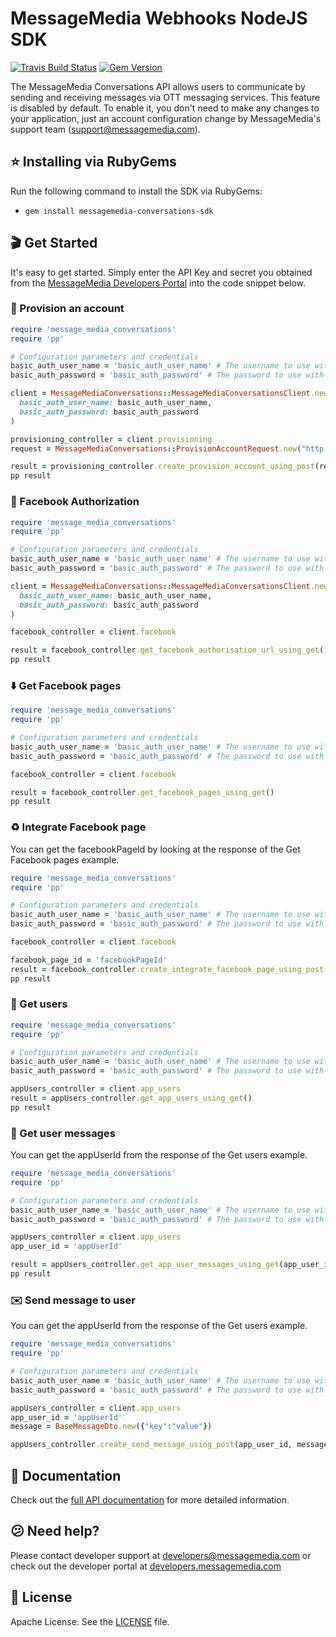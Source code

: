 # MessageMedia Webhooks NodeJS SDK
[![Travis Build Status](https://api.travis-ci.org/messagemedia/conversations-ruby-sdk.svg?branch=master)](https://travis-ci.org/messagemedia/conversations-ruby-sdk)
[![Gem Version](https://badge.fury.io/rb/messagemedia_conversations_sdk.svg)](https://badge.fury.io/rb/messagemedia_conversations_sdk)

The MessageMedia Conversations API allows users to communicate by sending and receiving messages via OTT messaging services. This feature is disabled by default. To enable it, you don't need to make any changes to your application, just an account configuration change by MessageMedia's support team (support@messagemedia.com).

## ⭐️ Installing via RubyGems
Run the following command to install the SDK via RubyGems:
* `gem install messagemedia-conversations-sdk`

## 🎬 Get Started
It's easy to get started. Simply enter the API Key and secret you obtained from the [MessageMedia Developers Portal](https://developers.messagemedia.com) into the code snippet below.

### 🚀 Provision an account
```ruby
require 'message_media_conversations'
require 'pp'

# Configuration parameters and credentials
basic_auth_user_name = 'basic_auth_user_name' # The username to use with basic authentication
basic_auth_password = 'basic_auth_password' # The password to use with basic authentication

client = MessageMediaConversations::MessageMediaConversationsClient.new(
  basic_auth_user_name: basic_auth_user_name,
  basic_auth_password: basic_auth_password
)

provisioning_controller = client.provisioning
request = MessageMediaConversations::ProvisionAccountRequest.new("http://accounts-domain.com/callback", "Rainbow Serpent Festival")

result = provisioning_controller.create_provision_account_using_post(request)
pp result

```

### 🔐 Facebook Authorization
```ruby
require 'message_media_conversations'
require 'pp'

# Configuration parameters and credentials
basic_auth_user_name = 'basic_auth_user_name' # The username to use with basic authentication
basic_auth_password = 'basic_auth_password' # The password to use with basic authentication

client = MessageMediaConversations::MessageMediaConversationsClient.new(
  basic_auth_user_name: basic_auth_user_name,
  basic_auth_password: basic_auth_password
)

facebook_controller = client.facebook

result = facebook_controller.get_facebook_authorisation_url_using_get()
pp result

```

### ⬇️ Get Facebook pages
```ruby
require 'message_media_conversations'
require 'pp'

# Configuration parameters and credentials
basic_auth_user_name = 'basic_auth_user_name' # The username to use with basic authentication
basic_auth_password = 'basic_auth_password' # The password to use with basic authentication

facebook_controller = client.facebook

result = facebook_controller.get_facebook_pages_using_get()
pp result

```

### ♻️ Integrate Facebook page
You can get the facebookPageId by looking at the response of the Get Facebook pages example.
```ruby
require 'message_media_conversations'
require 'pp'

# Configuration parameters and credentials
basic_auth_user_name = 'basic_auth_user_name' # The username to use with basic authentication
basic_auth_password = 'basic_auth_password' # The password to use with basic authentication

facebook_controller = client.facebook

facebook_page_id = 'facebookPageId'
result = facebook_controller.create_integrate_facebook_page_using_post(facebook_page_id)
pp result

```

### 👤 Get users
```ruby
require 'message_media_conversations'
require 'pp'

# Configuration parameters and credentials
basic_auth_user_name = 'basic_auth_user_name' # The username to use with basic authentication
basic_auth_password = 'basic_auth_password' # The password to use with basic authentication

appUsers_controller = client.app_users
result = appUsers_controller.get_app_users_using_get()
pp result

```

### 💬 Get user messages
You can get the appUserId from the response of the Get users example.
```ruby
require 'message_media_conversations'
require 'pp'

# Configuration parameters and credentials
basic_auth_user_name = 'basic_auth_user_name' # The username to use with basic authentication
basic_auth_password = 'basic_auth_password' # The password to use with basic authentication

appUsers_controller = client.app_users
app_user_id = 'appUserId'

result = appUsers_controller.get_app_user_messages_using_get(app_user_id)
pp result

```

### ✉️ Send message to user
You can get the appUserId from the response of the Get users example.
```ruby
require 'message_media_conversations'
require 'pp'

# Configuration parameters and credentials
basic_auth_user_name = 'basic_auth_user_name' # The username to use with basic authentication
basic_auth_password = 'basic_auth_password' # The password to use with basic authentication

appUsers_controller = client.app_users
app_user_id = 'appUserId'
message = BaseMessageDto.new({"key":"value"})

appUsers_controller.create_send_message_using_post(app_user_id, message)

```

## 📕 Documentation
Check out the [full API documentation](DOCUMENTATION.md) for more detailed information.

## 😕 Need help?
Please contact developer support at developers@messagemedia.com or check out the developer portal at [developers.messagemedia.com](https://developers.messagemedia.com/)

## 📃 License
Apache License. See the [LICENSE](LICENSE) file.
